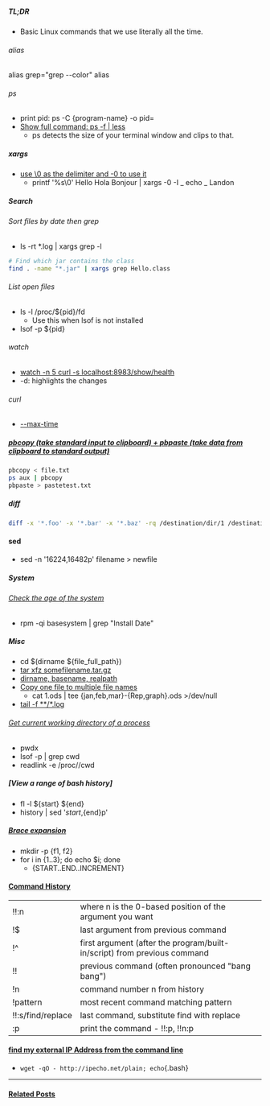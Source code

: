 ##### TL;DR
- Basic Linux commands that we use literally all the time.

###### alias
alias grep="grep --color"
alias

###### ps
- print pid: ps -C {program-name} -o pid=
- [Show full command: ps -f | less](https://superuser.com/questions/486648/full-command-text-with-unix-ps)
    - ps detects the size of your terminal window and clips to that.

##### xargs
- [use \0 as the delimiter and -0 to use it](https://stackoverflow.com/questions/51736614/piping-echo-output-into-xargs)
  - printf '%s\0' Hello Hola Bonjour | xargs -0 -I _ echo _ Landon


##### Search
###### Sort files by date then grep
- ls -rt \*.log | xargs grep -l <pattern>

```bash
# Find which jar contains the class
find . -name "*.jar" | xargs grep Hello.class
```

###### List open files
- ls -l /proc/${pid}/fd
  - Use this when lsof is not installed
- lsof -p ${pid}

###### watch
- [watch -n 5 curl -s localhost:8983/show/health](https://unix.stackexchange.com/questions/48215/watch-ing-curl-yields-unexpected-output)
- -d: highlights the changes

###### curl
- [--max-time <seconds>](https://unix.stackexchange.com/questions/148922/set-timeout-for-web-page-response-with-curl)

##### [pbcopy (take standard input to clipboard) + pbpaste (take data from clipboard to standard output)](http://osxdaily.com/2007/03/05/manipulating-the-clipboard-from-the-command-line/)
```bash
pbcopy < file.txt
ps aux | pbcopy
pbpaste > pastetest.txt
```

##### diff
```bash
diff -x '*.foo' -x '*.bar' -x '*.baz' -rq /destination/dir/1 /destination/dir/2
```

#### sed
- sed -n '16224,16482p' filename > newfile

##### System
###### [Check the age of the system](https://serverfault.com/questions/221377/how-to-determine-the-age-of-a-linux-system-since-installation)
- rpm -qi basesystem | grep "Install Date"


##### Misc
- cd $(dirname ${file_full_path})
- [tar xfz somefilename.tar.gz](https://www.howtogeek.com/50093/unzip-bunzip2-and-untar-those-tar-gz-or-tar-bz2-files-in-one-step/)
- [dirname, basename, realpath](https://stackoverflow.com/questions/284662/how-do-you-normalize-a-file-path-in-bash)
- [Copy one file to multiple file names](https://askubuntu.com/questions/45332/how-to-copy-one-file-to-multiple-filenames)
  - cat 1.ods | tee {jan,feb,mar}-{Rep,graph}.ods >/dev/null
- [tail -f **/*.log](https://stackoverflow.com/questions/18321336/how-to-tail-all-the-log-files-inside-a-folder-and-subfolders)

###### [Get current working directory of a process](https://unix.stackexchange.com/questions/94357/find-out-current-working-directory-of-a-running-process)
- pwdx <PID>
- lsof -p <PID> | grep cwd
- readlink -e /proc/<PID>/cwd
##### [View a range of bash history]
- fl -l ${start} ${end}
- history | sed '${start},${end}p'


##### [Brace expansion](http://www.pellegrino.link/2015/03/07/brace-expansion-with-unix-shells.html)
- mkdir -p {f1, f2}
- for i in {1..3}; do echo $i; done
    - {START..END..INCREMENT}

#### [Command History](https://stackoverflow.com/questions/3371294/how-can-i-recall-the-argument-of-the-previous-bash-command)
|||
|-|-|
!!:n|where n is the 0-based position of the argument you want
!$|last argument from previous command
!^|first argument (after the program/built-in/script) from previous command
!!|previous command (often pronounced "bang bang")
!n|command number n from history
!pattern|most recent command matching pattern
!!:s/find/replace|last command, substitute find with replace
:p|print the command - !!:p, !!n:p

#### [find my external IP Address from the command line](https://apple.stackexchange.com/questions/20547/how-do-i-find-my-ip-address-from-the-command-line)
- `wget -qO - http://ipecho.net/plain; echo`{.bash}

---
#### [Related Posts](https://lifelongprogrammer.blogspot.com/search/label/Bash)
<script src="https://lifelongprogrammer.blogspot.com/feeds/posts/default/-/Bash?orderby=updated&amp;alt=json-in-script&amp;callback=weightedRandomRelatedPosts&amp;max-results=20"></script>
<script src="https://lifelongprogrammer.blogspot.com/feeds/posts/default/-/Linux?orderby=updated&amp;alt=json-in-script&amp;callback=weightedRandomRelatedPosts&amp;max-results=20"></script>